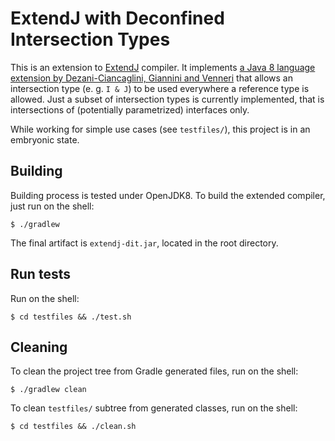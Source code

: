 # ExtendJ with Deconfined Intersection Types

This is an extension to [ExtendJ](https://extendj.org/) compiler. It implements
[a Java 8 language extension by Dezani-Ciancaglini, Giannini and Venneri](https://drops.dagstuhl.de/opus/volltexte/2020/13225/) that allows an intersection type
(e. g. `I & J`) to be used everywhere a reference type is allowed. Just a subset
of intersection types is currently implemented, that is intersections of
(potentially parametrized) interfaces only.

While working for simple use cases (see `testfiles/`), this project is in an embryonic state.

## Building

Building process is tested under OpenJDK8. To build the extended compiler, just run on the shell:

    $ ./gradlew
    
The final artifact is `extendj-dit.jar`, located in the root directory.
    
## Run tests

Run on the shell:

    $ cd testfiles && ./test.sh
    
## Cleaning

To clean the project tree from Gradle generated files, run on the shell:

    $ ./gradlew clean
    
To clean `testfiles/` subtree from generated classes, run on the shell:

    $ cd testfiles && ./clean.sh
